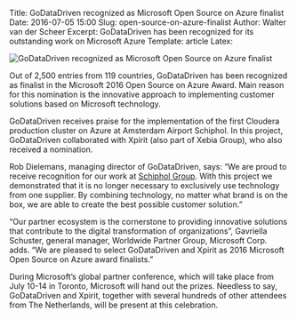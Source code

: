 Title: GoDataDriven recognized as Microsoft Open Source on Azure finalist
Date: 2016-07-05 15:00
Slug: open-source-on-azure-finalist
Author: Walter van der Scheer
Excerpt: GoDataDriven has been recognized for its outstanding work on Microsoft Azure
Template: article
Latex:

![GoDataDriven recognized as Microsoft Open Source on Azure finalist](/static/images/azure-finalist/azure-finalist.jpg "GoDataDriven recognized as Microsoft Open Source on Azure finalist")

<span class="lead">
Out of 2,500 entries from 119 countries, GoDataDriven has been recognized as finalist in the Microsoft 2016 Open Source on Azure Award. Main reason for this nomination is the innovative approach to implementing customer solutions based on Microsoft technology.
</span>

GoDataDriven receives praise for the implementation of the first Cloudera production cluster on Azure at Amsterdam Airport Schiphol. In this project, GoDataDriven collaborated with Xpirit (also part of Xebia Group), who also received a nomination. 

Rob Dielemans, managing director of GoDataDriven, says: “We are proud to receive recognition for our work at [Schiphol Group](https://www.godatadriven.com/casestudy-schipholgroup "Casestudy Schiphol Group"). With this project we demonstrated that it is no longer necessary to exclusively use technology from one supplier. By combining technology, no matter what brand is on the box, we are able to create the best possible customer solution.”

“Our partner ecosystem is the cornerstone to providing innovative solutions that contribute to the digital transformation of organizations”, Gavriella Schuster, general manager, Worldwide Partner Group, Microsoft Corp. adds. “We are pleased to select GoDataDriven and Xpirit as 2016 Microsoft Open Source on Azure award finalists.”

During Microsoft’s global partner conference, which will take place from July 10-14 in Toronto, Microsoft will hand out the prizes. Needless to say, GoDataDriven and Xpirit, together with several hundreds of other attendees from The Netherlands, will be present at this celebration. 
